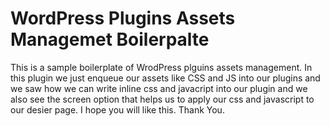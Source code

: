 # WordPress Plugins Assets Managemet Boilerpalte

This is a sample boilerplate of WrodPress plguins assets management. In this plugin we just enqueue our assets like CSS and JS into our plugins and we saw how we can write inline css and javacript into our plugin and we also see the screen option that helps us to apply our css and javascript to our desier page. I hope you will like this. Thank You.

